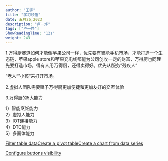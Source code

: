 ```yaml
---
author: "王宇"
title: "学习领悟"
date: 五月26,2023
description: "卢一烨"
tags: ["卢一烨"]
ShowReadingTime: "12s"
weight: 243
---
```

1.万得厨赛道如何才能像苹果公司一样，优先要有智能手机市场，才能打造一个生态链，苹果apple store和苹果充电线都能为公司创收一定的财富，万得厨也同理先要打造市场，得有人用万得厨，还得卖得好。优先从服务”残疾人“

”老人“”小孩“来打开市场。

  
2.虚拟人团队需要赋予万得厨更加便捷和更加友好的交互体验

  
3.万得厨的5大能力

1）智能烹饪能力  
2）虚拟人能力  
3）IOT连接能力  
4）DTC能力  
5）多面体能力

[Filter table data](#)[Create a pivot table](#)[Create a chart from data series](#)

[Configure buttons visibility](/users/tfac-settings.action)